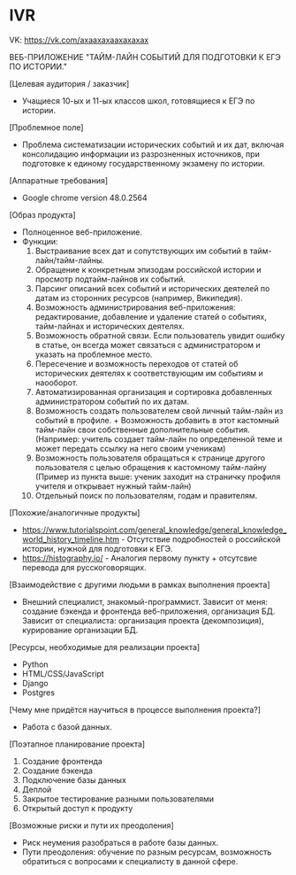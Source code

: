 # IVR
VK: https://vk.com/axaaxaxaaxaxaxax

ВЕБ-ПРИЛОЖЕНИЕ "ТАЙМ-ЛАЙН СОБЫТИЙ ДЛЯ ПОДГОТОВКИ К ЕГЭ ПО ИСТОРИИ."

[Целевая аудитория / заказчик]
- Учащиеся 10-ых и 11-ых классов школ, готовящиеся к ЕГЭ по истории.

[Проблемное поле]
- Проблема систематизации исторических событий и их дат, включая консолидацию информации из разрозненных источников, при подготовке к единому государственному экзамену по истории. 

[Аппаратные требования]
- Google chrome version 48.0.2564

[Образ продукта]
- Полноценное веб-приложение.
- Функции:
  1) Выстраивание всех дат и сопутствующих им событий в тайм-лайн/тайм-лайны.
  2) Обращение к конкретным эпизодам российской истории и просмотр подтайм-лайнов их событий.
  3) Парсинг описаний всех событий и исторических деятелей по датам из сторонних ресурсов (например, Википедия).
  4) Возможность администрирования веб-приложения: редактирование, добавление и удаление статей о событиях, тайм-лайнах и исторических деятелях.
  5) Возможность обратной связи. Если пользователь увидит ошибку в статье, он всегда может связаться с администратором и указать на проблемное место.
  6) Пересечение и возможность переходов от статей об исторических деятелях к соответствующим им событиям и наооборот.
  7) Автоматизированная организация и сортировка добавленных администратором событий по их датам.
  8) Возможность создать пользователем свой личный тайм-лайн из событий в профиле. + Возможность добавить в этот кастомный тайм-лайн свои собственные дополнительные события. (Например: учитель создает тайм-лайн по определенной теме и может передать ссылку на него своим ученикам)
  9) Возможность пользователя обращаться к странице другого пользователя с целью обращения к кастомному тайм-лайну (Пример из пункта выше: ученик заходит на страничку профиля учителя и открывает нужный тайм-лайн)
  10) Отдельный поиск по пользователям, годам и правителям.

[Похожие/аналогичные продукты]
- https://www.tutorialspoint.com/general_knowledge/general_knowledge_world_history_timeline.htm - Отсутствие подробностей о российской истории, нужной для подготовки к ЕГЭ.
- https://histography.io/ - Аналогия первому пункту + отсутсвие перевода для русскоговорящих.

[Взаимодействие с другими людьми в рамках выполнения проекта]
- Внешний специалист, знакомый-программист. Зависит от меня: создание бэкенда и фронтенда веб-приложения, организация БД. Зависит от специалиста: организация проекта (декомпозиция), курирование организации БД.

[Ресурсы, необходимые для реализации проекта]
- Python
- HTML/CSS/JavaScript
- Django
- Postgres

[Чему мне придётся научиться в процессе выполнения проекта?]
- Работа с базой данных.

[Поэтапное планирование проекта]
  1) Создание фронтенда 
  2) Создание бэкенда
  3) Подключение базы данных
  4) Деплой
  5) Закрытое тестирование разными пользователями
  6) Открытый доступ к продукту 
 
[Возможные риски и пути их преодоления]
- Риск неумения разобраться в работе базы данных. 
- Пути преодоления: обучение по разным ресурсам, возможность обратиться с вопросами к специалисту в данной сфере.

